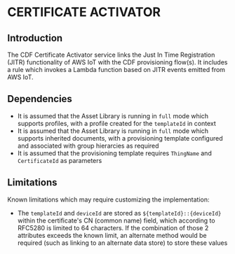 # CERTIFICATE ACTIVATOR

## Introduction

The CDF Certificate Activator service links the Just In Time Registration (JITR) functionality of AWS IoT with the CDF provisioning flow(s). It includes a rule which invokes a Lambda function based on JITR events emitted from AWS IoT.

## Dependencies

- It is assumed that the Asset Library is running in `full` mode which supports profiles, with a profile created for the `templateId` in context
- It is assumed that the Asset Library is running in `full` mode which supports inherited documents, with a provisioning template configured and associated with group hierarcies as required
- It is assumed that the provisioning template requires `ThingName` and `CertificateId` as parameters

## Limitations

Known limitations which may require customizing the implementation:

- The `templateId` and `deviceId` are stored as `${templateId}::{deviceId}` within the certificate's CN (common name) field, which according to RFC5280 is limited to 64 characters.  If the combination of those 2 attributes exceeds the known limit, an alternate method would be required (such as linking to an alternate data store) to store these values
